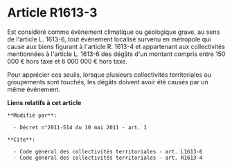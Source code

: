 # Article R1613-3

Est considéré comme événement climatique ou géologique grave, au sens de l'article L. 1613-6, tout événement localisé survenu
en métropole qui cause aux biens figurant à l'article R. 1613-4 et appartenant aux collectivités mentionnées à l'article L.
1613-6 des dégâts d'un montant compris entre 150 000 € hors taxe et 6 000 000 € hors taxe. 

Pour apprécier ces seuils, lorsque plusieurs collectivités territoriales ou groupements sont touchés, les dégâts doivent
avoir été causés par un même événement.

**Liens relatifs à cet article**

	**Modifié par**:

	  - Décret n°2011-514 du 10 mai 2011 - art. 1

	**Cite**:

	  - Code général des collectivités territoriales - art. L1613-6
	  - Code général des collectivités territoriales - art. R1613-4

